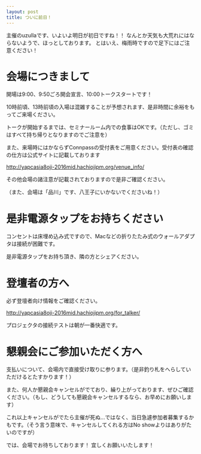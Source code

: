 ```yaml
---
layout: post
title: ついに前日！
---
```


主催のuzullaです、いよいよ明日が初日ですね！！
なんとか天気も大荒れにはならないようで、ほっとしております。
とはいえ、梅雨時ですので足下にはご注意ください！


# 会場につきまして

開場は9:00、9:50ごろ開会宣言、10:00トークスタートです！

10時前頃、13時前頃の入場は混雑することが予想されます、是非時間に余裕をもってご来場ください。

トークが開始するまでは、セミナールーム内での食事はOKです。（ただし、ゴミはすべて持ち帰りとなりますのでご注意を）

また、来場時にはかならずConnpassの受付表をご用意ください。受付表の確認の仕方は公式サイトに記載しております

http://yapcasia8oji-2016mid.hachiojipm.org/venue_info/

その他会場の諸注意が記載されておりますので是非ご確認ください。

（また、会場は「品川」です、八王子にいかないでくださいね！）


# 是非電源タップをお持ちください

コンセントは床埋め込み式ですので、Macなどの折りたたみ式のウォールアダプタは接続が困難です。

是非電源タップをお持ち頂き、隣の方とシェアください。


# 登壇者の方へ

必ず登壇者向け情報をご確認ください。

http://yapcasia8oji-2016mid.hachiojipm.org/for_talker/

プロジェクタの接続テストは朝が一番快適です。


# 懇親会にご参加いただく方へ

支払いについて、会場内で直接受け取りに参ります。（是非釣り札をへらしていただけるとたすかります！）

また、何人か懇親会キャンセルがでており、繰り上がっております、ぜひご確認ください。（もし、どうしても懇親会キャンセルするなら、お早めにお願いします）

これ以上キャンセルがでたら主催が死ぬ…ではなく、当日急遽参加者募集するかもです。（そう言う意味で、キャンセルしてくれる方はNo showよりはありがたいのですが）

では、会場でお待ちしております！
宜しくお願いいたします！